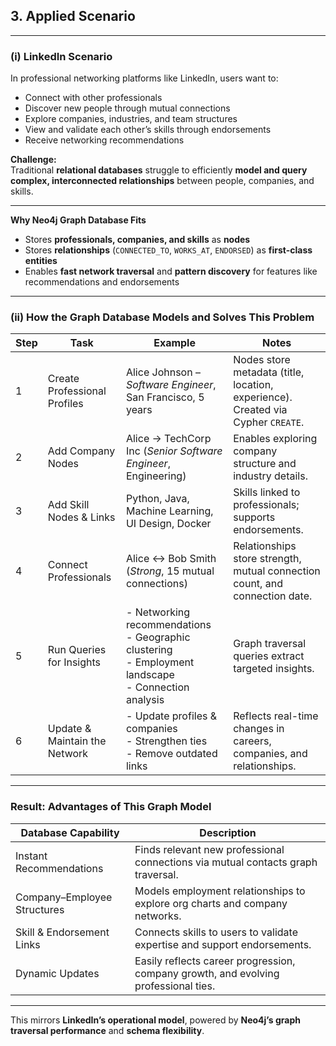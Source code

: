 ## 3. Applied Scenario

---

### (i) LinkedIn Scenario
In professional networking platforms like LinkedIn, users want to:

- Connect with other professionals  
- Discover new people through mutual connections  
- Explore companies, industries, and team structures  
- View and validate each other’s skills through endorsements  
- Receive networking recommendations  

**Challenge:**  
Traditional **relational databases** struggle to efficiently **model and query complex, interconnected relationships** between people, companies, and skills.

---

**Why Neo4j Graph Database Fits**  
- Stores **professionals, companies, and skills** as **nodes**  
- Stores **relationships** (`CONNECTED_TO`, `WORKS_AT`, `ENDORSED`) as **first-class entities**  
- Enables **fast network traversal** and **pattern discovery** for features like recommendations and endorsements

---

### (ii) How the Graph Database Models and Solves This Problem

| Step | **Task**                       | **Example**                                                        | **Notes**                                                                 |
|------|--------------------------------|----------------------------------------------------------------------|----------------------------------------------------------------------------|
| 1    | Create Professional Profiles   | Alice Johnson – *Software Engineer*, San Francisco, 5 years         | Nodes store metadata (title, location, experience). Created via Cypher `CREATE`. |
| 2    | Add Company Nodes               | Alice → TechCorp Inc (*Senior Software Engineer*, Engineering)      | Enables exploring company structure and industry details.                  |
| 3    | Add Skill Nodes & Links         | Python, Java, Machine Learning, UI Design, Docker                   | Skills linked to professionals; supports endorsements.                     |
| 4    | Connect Professionals           | Alice ↔ Bob Smith (*Strong*, 15 mutual connections)                 | Relationships store strength, mutual connection count, and connection date.|
| 5    | Run Queries for Insights        | - Networking recommendations<br>- Geographic clustering<br>- Employment landscape<br>- Connection analysis | Graph traversal queries extract targeted insights.                         |
| 6    | Update & Maintain the Network   | - Update profiles & companies<br>- Strengthen ties<br>- Remove outdated links | Reflects real-time changes in careers, companies, and relationships.       |

---

### Result: Advantages of This Graph Model

| **Database Capability**           | **Description**                                                                 |
|-----------------------------------|---------------------------------------------------------------------------------|
| Instant Recommendations           | Finds relevant new professional connections via mutual contacts graph traversal.|
| Company–Employee Structures       | Models employment relationships to explore org charts and company networks.     |
| Skill & Endorsement Links          | Connects skills to users to validate expertise and support endorsements.        |
| Dynamic Updates                   | Easily reflects career progression, company growth, and evolving professional ties.|

---

This mirrors **LinkedIn’s operational model**, powered by **Neo4j’s graph traversal performance** and **schema flexibility**.
